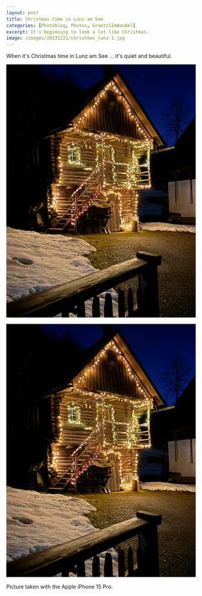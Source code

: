 ```yaml
---
layout: post
title: Christmas time in Lunz am See
categories: [Photoblog, Photos, GraetzlImWandel]
excerpt: It's beginning to look a lot like Christmas.
image: /images/20231221/christmas_lunz-1.jpg
---
```


When it's Christmas time in Lunz am See ... it's quiet and beautiful.

![Christmas in Lunz am See](../images/20231221/christmas_lunz-1.jpg)

![Christmas in Lunz am See](../images/20231221/christmas_lunz-1.jpg)


Picture taken with the Apple iPhone 15 Pro.
